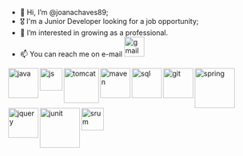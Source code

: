 - 👋 Hi, I’m @joanachaves89;
- 🎖 I'm a Junior Developer looking for a job opportunity;
- 👀 I’m interested in growing as a professional.
- 📫 You can reach me on e-mail <img src="[https://encrypted-tbn1.gstatic.com/images?q=tbn:ANd9GcR8fJTn8EnQDW_rvwrCz6oR3SxXOFZx7hKj2GCWCJLui4usQH9T](https://www.businessinsider.in/thumb.cms?msid=74324892&width=1200&height=900)" alt="gmail" width="40"/>

<img src="https://logowik.com/content/uploads/images/java1655.logowik.com.webp" alt="java" align="left" width="60"/>
<img src="https://p92.hu/binaries/content/gallery/p92website/technologies/htmlcssjs-overview.png" align="left" alt="js" width="45"/>
<img src="https://webhostinggeeks.com/blog/wp-content/uploads/2023/05/Apache-Tomcat-Web-Server.png" alt="tomcat" align="left" width="70"/>
<img src="https://logowik.com/content/uploads/images/maven-apache3537.jpg" alt="maven" align="left" width="60"/>
<img src="https://cdn1.vectorstock.com/i/1000x1000/77/30/sql-database-icon-logo-design-ui-or-ux-app-vector-17507730.jpg" alt="sql" align="left" width="60"/>
<img src="https://www.eewee.fr/wp-content/uploads/2015/06/git.jpg" alt="git" align="left" width="60"/>
<img src="https://www.vectorlogo.zone/logos/springio/springio-ar21.png" alt="spring" align="left" width="80"/>
<img src="https://www.seekpng.com/png/detail/141-1416157_jquery-png.png" alt="jquery" align="left" width="60"/>
<img src="https://nipafx.dev/static/23189f1e22678ee47bbc308aebf25d6d/47126/junit-lambda.png" alt="junit" align="left" width="80"/>
<img src="https://media.licdn.com/dms/image/C4E12AQGLgHQJ-p-pGA/article-cover_image-shrink_600_2000/0/1647279936820?e=2147483647&v=beta&t=XdkKGFZ_Ueky7jRxq7qndneCje7Xu3pOaGsST6ETTPg" alt="srum" align="left" width="45"/>
